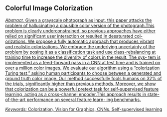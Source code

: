 ## Colorful Image Colorization<a href="https://arxiv.org/pdf/1603.08511.pdf">

*Abstract.*
Given a grayscale photograph as input, this paper attacks the problem of hallucinating a plausible color version of the photograph.This problem is clearly underconstrained, so previous approaches have either relied on significant user interaction or resulted in desaturated col- orizations.
We propose a fully automatic approach that produces vibrant and realistic colorizations. We embrace the underlying uncertainty of the problem by posing it as a classification task and use class-rebalancing at training time to increase the diversity of colors in the result. The sys- tem is implemented as a feed-forward pass in a CNN at test time and is trained on over a million color images. 
We evaluate our algorithm using a “colorization Turing test,” asking human participants to choose between a generated and ground truth color image. Our method successfully fools humans on 32% of the trials, significantly higher than previous methods. Moreover, we show that colorization can be a powerful pretext task for self-supervised feature learning, acting as a cross-channel encoder.This approach results in state-of-the-art performance on several feature learn- ing benchmarks.

*Keywords:* Colorization, Vision for Graphics, CNNs, Self-supervised learning


